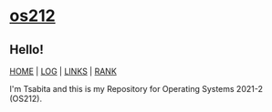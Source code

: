 # [os212](https://tsabitasarah.github.io/os212/)
## Hello!
[HOME](https://tsabitasarah.github.io/os212/) | [LOG](TXT/mylog.txt) | [LINKS](/links.md/) | [RANK](/myrank.txt/) <br>

I'm Tsabita and this is my Repository for Operating Systems 2021-2 (OS212).
